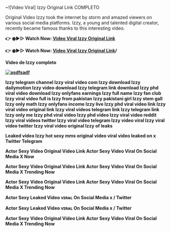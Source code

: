 ~![Video Viral] Izzy Original Link COMPLETO

Original Video Izzy took the internet by storm and amazed viewers on various social media platforms. Izzy, a young and talented digital creator, recently became famous thanks to this interesting video.

<b>👉 ◉▶️▷ Watch Now: <a href="https://t.co/vYh1CuU1FS">Video Viral Izzy Original Link</a></b>

<b>👉 ◉▶️▷ Watch Now: <a href="https://t.co/vYh1CuU1FS">Video Viral Izzy Original Link</a>/<b>

Video de Izzy completo

[![asdfsadf](https://github.com/user-attachments/assets/6faa9d34-b0df-4b4c-9219-02e4d2c79c43)](https://t.co/vYh1CuU1FS)

Izzy telegram channel
Izzy viral video com
Izzy download
Izzy dailymotion
Izzy video download
Izzy telegram link download
Izzy phd viral video download
Izzy onlyfans earnings
Izzy full name
Izzy fan club
Izzy viral video full
is Izzy from pakistan
Izzy pakistani girl
Izzy stem gall
Izzy only math
Izzy onlyfans income
Izzy live
Izzy phd viral video link
Izzy viral video original link
Izzy viral videos telegram link
Izzy telegram link
Izzy only me
Izzy phd viral video
Izzy phd video
Izzy viral video reddit
Izzy viral videos twitter
Izzy viral video telegram
Izzy video viral
Izzy viral video twitter
Izzy viral video original
Izzy of leaks

Leaked video Izzy hot sexy mms original video viral video leaked on x Twitter Telegram

Actor Sexy Video Original Video Link Actor Sexy Video Viral On Social Media X Now

Actor Sexy Video Original Video Link Actor Sexy Video Viral On Social Media X Trending Now

Actor Sexy Video Original Video Link Actor Sexy Video Viral On Social Media X Trending Now

Actor Sexy Leaked Video ᴠɪʀᴀʟ On Social Media x / Twitter

Actor Sexy Leaked Video ᴠɪʀᴀʟ On Social Media x / Twitter

Actor Sexy Video Original Video Link Actor Sexy Video Viral On Social Media X Trending Now